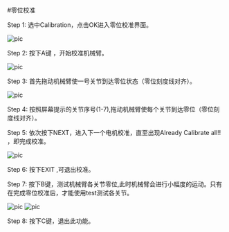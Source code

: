 #零位校准

Step 1: 选中Calibration，点击OK进入零位校准界面。

![pic](../resources/main.jpg)

Step 2: 按下A键 ，开始校准机械臂。

![pic](../resources/calibrate.jpg)

Step 3: 首先拖动机械臂使一号关节到达零位状态（零位刻度线对齐）。

![pic](../resources/calibrate1.jpg)

Step 4: 按照屏幕提示的关节序号(1-7),拖动机械臂使每个关节到达零位（零位刻度线对齐）。

Step 5: 依次按下NEXT，进入下一个电机校准，直至出现Already Calibrate all!! ，即完成校准。

![pic](../resources/calibrateover.jpg)

Step 6: 按下EXIT ,可退出校准。

Step 7: 按下B键，测试机械臂各关节零位,此时机械臂会进行小幅度的运动。只有在完成零位校准后，才能使用test测试各关节。

![pic](../resources/calibrate.jpg)
![pic](../resources/test.jpg)

Step 8: 按下C键，退出此功能。

